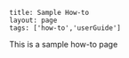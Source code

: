 ```
title: Sample How-to
layout: page
tags: ['how-to','userGuide']
```

This is a sample how-to page
